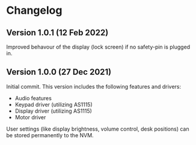 # Changelog

## Version 1.0.1 (12 Feb 2022)
Improved behavour of the display (lock screen) if no safety-pin is plugged in. 

## Version 1.0.0 (27 Dec 2021)
Initial commit. This version includes the following features and drivers: 
- Audio features
- Keypad driver (utilizing AS1115)
- Display driver (utilizing AS1115)
- Motor driver

User settings (like display brightness, volume control, desk positions) can be stored permanently to the NVM. 
